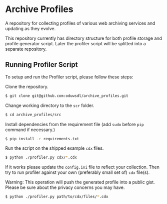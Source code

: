 # Archive Profiles

A repository for collecting profiles of various web archiving services and updating as they evolve.

This repository currently has directory structure for both profile storage and profile generator script. Later the profiler script will be splitted into a separate repository.

## Running Profiler Script

To setup and run the Profiler script, please follow these steps:

Clone the repository.

```bash
$ git clone git@github.com:oduwsdl/archive_profiles.git
```

Change working directory to the `scr` folder.

```bash
$ cd archive_profiles/src
```

Install dependencies from the requirement file (add `sudo` before `pip` command if necessary.)

```bash
$ pip install -r requirements.txt
```

Run the script on the shipped example `cdx` files.

```bash
$ python ./profiler.py cdx/*.cdx
```

If it works please update the `config.ini` file to reflect your collection. Then try to run profiler against your own (preferably small set of) `cdx` file(s).

Warning: This operation will push the generated profile into a public gist. Please be sure about the privacy concerns you may have.

```bash
$ python ./profiler.py path/to/cdx/files/*.cdx
```

